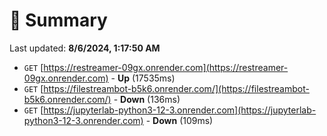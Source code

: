 # 📖 Summary
Last updated: **8/6/2024, 1:17:50 AM**

- `GET` [https://restreamer-09gx.onrender.com](https://restreamer-09gx.onrender.com) - **Up** (17535ms)
- `GET` [https://filestreambot-b5k6.onrender.com/](https://filestreambot-b5k6.onrender.com/) - **Down** (136ms)
- `GET` [https://jupyterlab-python3-12-3.onrender.com](https://jupyterlab-python3-12-3.onrender.com) - **Down** (109ms)
